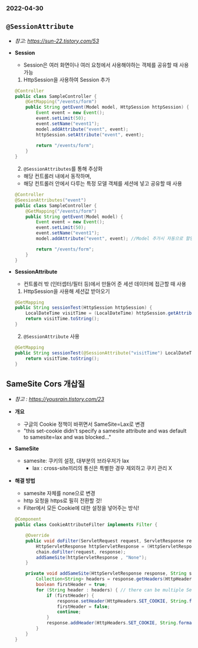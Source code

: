 ### 2022-04-30

## `@SessionAttribute`
- *참고: https://sun-22.tistory.com/53*
- **Session**
  - Session은 여러 화면이나 여러 요청에서 사용해야하는 객체를 공유할 때 사용 가능
  1. HttpSession을 사용하여 Session 추가
    ```java
    @Controller
    public class SampleController {
        @GetMapping("/events/form")
        public String getEvent(Model model, HttpSession httpSession) {
            Event event = new Event();
            event.setLimit(50);
            event.setName("event1");
            model.addAttribute("event", event);
            httpSession.setAttribute("event", event);
            
            return "/events/form";
        }
    }
    ```
  2. `@SessionAttributes`를 통해 추상화
    - 해당 컨트롤러 내에서 동작하며, 
    - 해당 컨트롤러 안에서 다루는 특정 모델 객체를 세션에 넣고 공유할 때 사용
    ```java
    @Controller
    @SeesionAttributes("event")
    public class SampleController {
        @GetMapping("/events/form")
        public String getEvent(Model model) {
            Event event = new Event();
            event.setLimit(50);
            event.setName("event1");
            model.addAttribute("event", event); //Model 추가시 자동으로 할당
    
            return "/events/form";
        }
    }
    ```
  
- **SessionAttribute**
  - 컨트롤러 밖 (인터셉터/필터 등)에서 만들어 준 세션 데이터에 접근할 때 사용
  1. HttpSession을 사용해 세션값 받아오기
  ```java
  @GetMapping
  public String sessionTest(HttpSession httpSession) {
      LocalDateTime visitTime = (LocalDateTime) httpSession.getAttribute("visitTime");
      return visitTime.toString();
  }
  ```
  2. `@SessionAttribute` 사용
  ```java
  @GetMapping
  public String sessionTest(@SessionAttribute("visitTime") LocalDateTime visitTime) {
      return visitTime.toString();
  }
  ```

## SameSite Cors 개삽질
- *참고 : https://yousrain.tistory.com/23*
- **개요**
  - 구글의 Cookie 정책이 바뀌면서 SameSite=Lax로 변경
  - "this set-cookie didn't specify a samesite attribute and was default to samesite=lax and was blocked..."

- **SameSite**
  - samesite: 쿠키의 설정, 대부분의 브라우저가 lax
    - lax : cross-site끼리의 통신은 특별한 경우 제외하고 쿠키 관리 X

- **해결 방법**
  - samesite 자체를 none으로 변경
  - http 요청을 https로 필히 전환할 것!
  - Filter에서 모든 Cookie에 대한 설정을 넣어주는 방식!
  ```java
  @Component
  public class CookieAttributeFilter implements Filter {
  
      @Override
      public void doFilter(ServletRequest request, ServletResponse response, FilterChain chain) throws IOException, ServletException {
          HttpServletResponse httpServletResponse = (HttpServletResponse) response;
          chain.doFilter(request, response);
          addSameSite(httpServletResponse , "None");
      }
  
      private void addSameSite(HttpServletResponse response, String sameSite) {
          Collection<String> headers = response.getHeaders(HttpHeaders.SET_COOKIE);
          boolean firstHeader = true;
          for (String header : headers) { // there can be multiple Set-Cookie attributes
              if (firstHeader) {
                  response.setHeader(HttpHeaders.SET_COOKIE, String.format("%s; Secure; %s", header, "SameSite=" + sameSite));
                  firstHeader = false;
                  continue;
              }
              response.addHeader(HttpHeaders.SET_COOKIE, String.format("%s; Secure; %s", header, "SameSite=" + sameSite));
          }
      }
  }
  ```
  